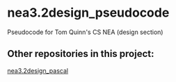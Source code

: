 # nea3.2design_pseudocode
 Pseudocode for Tom Quinn's CS NEA (design section)

## Other repositories in this project:
[nea3.2design_pascal](https://github.com/tomquinn04/nea3.2design_pascal)
